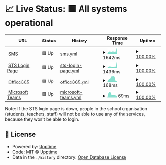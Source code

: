 # 📈 Live Status: <!--live status--> **🟩 All systems operational**

<!--start: status pages-->
<!-- This summary is generated by Upptime (https://github.com/upptime/upptime) -->
<!-- Do not edit this manually, your changes will be overwritten -->
<!-- prettier-ignore -->
| URL | Status | History | Response Time | Uptime |
| --- | ------ | ------- | ------------- | ------ |
| <img alt="" src="https://favicons.githubusercontent.com/sms.eursc.eu" height="13"> [SMS](https://sms.eursc.eu) | 🟩 Up | [sms.yml](https://github.com/kuhnfelix18052005/EE2Uptime/commits/HEAD/history/sms.yml) | <details><summary><img alt="Response time graph" src="./graphs/sms/response-time-week.png" height="20"> 1642ms</summary><br><a href="https://pupilscom-mamer.eu/history/sms"><img alt="Response time 1683" src="https://img.shields.io/endpoint?url=https%3A%2F%2Fraw.githubusercontent.com%2Fkuhnfelix18052005%2FEE2Uptime%2FHEAD%2Fapi%2Fsms%2Fresponse-time.json"></a><br><a href="https://pupilscom-mamer.eu/history/sms"><img alt="24-hour response time 774" src="https://img.shields.io/endpoint?url=https%3A%2F%2Fraw.githubusercontent.com%2Fkuhnfelix18052005%2FEE2Uptime%2FHEAD%2Fapi%2Fsms%2Fresponse-time-day.json"></a><br><a href="https://pupilscom-mamer.eu/history/sms"><img alt="7-day response time 1642" src="https://img.shields.io/endpoint?url=https%3A%2F%2Fraw.githubusercontent.com%2Fkuhnfelix18052005%2FEE2Uptime%2FHEAD%2Fapi%2Fsms%2Fresponse-time-week.json"></a><br><a href="https://pupilscom-mamer.eu/history/sms"><img alt="30-day response time 1683" src="https://img.shields.io/endpoint?url=https%3A%2F%2Fraw.githubusercontent.com%2Fkuhnfelix18052005%2FEE2Uptime%2FHEAD%2Fapi%2Fsms%2Fresponse-time-month.json"></a><br><a href="https://pupilscom-mamer.eu/history/sms"><img alt="1-year response time 1683" src="https://img.shields.io/endpoint?url=https%3A%2F%2Fraw.githubusercontent.com%2Fkuhnfelix18052005%2FEE2Uptime%2FHEAD%2Fapi%2Fsms%2Fresponse-time-year.json"></a></details> | <details><summary><a href="https://pupilscom-mamer.eu/history/sms">100.00%</a></summary><a href="https://pupilscom-mamer.eu/history/sms"><img alt="All-time uptime 100.00%" src="https://img.shields.io/endpoint?url=https%3A%2F%2Fraw.githubusercontent.com%2Fkuhnfelix18052005%2FEE2Uptime%2FHEAD%2Fapi%2Fsms%2Fuptime.json"></a><br><a href="https://pupilscom-mamer.eu/history/sms"><img alt="24-hour uptime 100.00%" src="https://img.shields.io/endpoint?url=https%3A%2F%2Fraw.githubusercontent.com%2Fkuhnfelix18052005%2FEE2Uptime%2FHEAD%2Fapi%2Fsms%2Fuptime-day.json"></a><br><a href="https://pupilscom-mamer.eu/history/sms"><img alt="7-day uptime 100.00%" src="https://img.shields.io/endpoint?url=https%3A%2F%2Fraw.githubusercontent.com%2Fkuhnfelix18052005%2FEE2Uptime%2FHEAD%2Fapi%2Fsms%2Fuptime-week.json"></a><br><a href="https://pupilscom-mamer.eu/history/sms"><img alt="30-day uptime 100.00%" src="https://img.shields.io/endpoint?url=https%3A%2F%2Fraw.githubusercontent.com%2Fkuhnfelix18052005%2FEE2Uptime%2FHEAD%2Fapi%2Fsms%2Fuptime-month.json"></a><br><a href="https://pupilscom-mamer.eu/history/sms"><img alt="1-year uptime 100.00%" src="https://img.shields.io/endpoint?url=https%3A%2F%2Fraw.githubusercontent.com%2Fkuhnfelix18052005%2FEE2Uptime%2FHEAD%2Fapi%2Fsms%2Fuptime-year.json"></a></details>
| <img alt="" src="https://favicons.githubusercontent.com/sts.eursc.eu" height="13"> [STS Login Page](https://sts.eursc.eu/adfs/ls/) | 🟩 Up | [sts-login-page.yml](https://github.com/kuhnfelix18052005/EE2Uptime/commits/HEAD/history/sts-login-page.yml) | <details><summary><img alt="Response time graph" src="./graphs/sts-login-page/response-time-week.png" height="20"> 1436ms</summary><br><a href="https://pupilscom-mamer.eu/history/sts-login-page"><img alt="Response time 884" src="https://img.shields.io/endpoint?url=https%3A%2F%2Fraw.githubusercontent.com%2Fkuhnfelix18052005%2FEE2Uptime%2FHEAD%2Fapi%2Fsts-login-page%2Fresponse-time.json"></a><br><a href="https://pupilscom-mamer.eu/history/sts-login-page"><img alt="24-hour response time 762" src="https://img.shields.io/endpoint?url=https%3A%2F%2Fraw.githubusercontent.com%2Fkuhnfelix18052005%2FEE2Uptime%2FHEAD%2Fapi%2Fsts-login-page%2Fresponse-time-day.json"></a><br><a href="https://pupilscom-mamer.eu/history/sts-login-page"><img alt="7-day response time 1436" src="https://img.shields.io/endpoint?url=https%3A%2F%2Fraw.githubusercontent.com%2Fkuhnfelix18052005%2FEE2Uptime%2FHEAD%2Fapi%2Fsts-login-page%2Fresponse-time-week.json"></a><br><a href="https://pupilscom-mamer.eu/history/sts-login-page"><img alt="30-day response time 884" src="https://img.shields.io/endpoint?url=https%3A%2F%2Fraw.githubusercontent.com%2Fkuhnfelix18052005%2FEE2Uptime%2FHEAD%2Fapi%2Fsts-login-page%2Fresponse-time-month.json"></a><br><a href="https://pupilscom-mamer.eu/history/sts-login-page"><img alt="1-year response time 884" src="https://img.shields.io/endpoint?url=https%3A%2F%2Fraw.githubusercontent.com%2Fkuhnfelix18052005%2FEE2Uptime%2FHEAD%2Fapi%2Fsts-login-page%2Fresponse-time-year.json"></a></details> | <details><summary><a href="https://pupilscom-mamer.eu/history/sts-login-page">100.00%</a></summary><a href="https://pupilscom-mamer.eu/history/sts-login-page"><img alt="All-time uptime 100.00%" src="https://img.shields.io/endpoint?url=https%3A%2F%2Fraw.githubusercontent.com%2Fkuhnfelix18052005%2FEE2Uptime%2FHEAD%2Fapi%2Fsts-login-page%2Fuptime.json"></a><br><a href="https://pupilscom-mamer.eu/history/sts-login-page"><img alt="24-hour uptime 100.00%" src="https://img.shields.io/endpoint?url=https%3A%2F%2Fraw.githubusercontent.com%2Fkuhnfelix18052005%2FEE2Uptime%2FHEAD%2Fapi%2Fsts-login-page%2Fuptime-day.json"></a><br><a href="https://pupilscom-mamer.eu/history/sts-login-page"><img alt="7-day uptime 100.00%" src="https://img.shields.io/endpoint?url=https%3A%2F%2Fraw.githubusercontent.com%2Fkuhnfelix18052005%2FEE2Uptime%2FHEAD%2Fapi%2Fsts-login-page%2Fuptime-week.json"></a><br><a href="https://pupilscom-mamer.eu/history/sts-login-page"><img alt="30-day uptime 100.00%" src="https://img.shields.io/endpoint?url=https%3A%2F%2Fraw.githubusercontent.com%2Fkuhnfelix18052005%2FEE2Uptime%2FHEAD%2Fapi%2Fsts-login-page%2Fuptime-month.json"></a><br><a href="https://pupilscom-mamer.eu/history/sts-login-page"><img alt="1-year uptime 100.00%" src="https://img.shields.io/endpoint?url=https%3A%2F%2Fraw.githubusercontent.com%2Fkuhnfelix18052005%2FEE2Uptime%2FHEAD%2Fapi%2Fsts-login-page%2Fuptime-year.json"></a></details>
| <img alt="" src="https://favicons.githubusercontent.com/www.office.com" height="13"> [Office365](https://www.office.com) | 🟩 Up | [office365.yml](https://github.com/kuhnfelix18052005/EE2Uptime/commits/HEAD/history/office365.yml) | <details><summary><img alt="Response time graph" src="./graphs/office365/response-time-week.png" height="20"> 168ms</summary><br><a href="https://pupilscom-mamer.eu/history/office365"><img alt="Response time 138" src="https://img.shields.io/endpoint?url=https%3A%2F%2Fraw.githubusercontent.com%2Fkuhnfelix18052005%2FEE2Uptime%2FHEAD%2Fapi%2Foffice365%2Fresponse-time.json"></a><br><a href="https://pupilscom-mamer.eu/history/office365"><img alt="24-hour response time 114" src="https://img.shields.io/endpoint?url=https%3A%2F%2Fraw.githubusercontent.com%2Fkuhnfelix18052005%2FEE2Uptime%2FHEAD%2Fapi%2Foffice365%2Fresponse-time-day.json"></a><br><a href="https://pupilscom-mamer.eu/history/office365"><img alt="7-day response time 168" src="https://img.shields.io/endpoint?url=https%3A%2F%2Fraw.githubusercontent.com%2Fkuhnfelix18052005%2FEE2Uptime%2FHEAD%2Fapi%2Foffice365%2Fresponse-time-week.json"></a><br><a href="https://pupilscom-mamer.eu/history/office365"><img alt="30-day response time 138" src="https://img.shields.io/endpoint?url=https%3A%2F%2Fraw.githubusercontent.com%2Fkuhnfelix18052005%2FEE2Uptime%2FHEAD%2Fapi%2Foffice365%2Fresponse-time-month.json"></a><br><a href="https://pupilscom-mamer.eu/history/office365"><img alt="1-year response time 138" src="https://img.shields.io/endpoint?url=https%3A%2F%2Fraw.githubusercontent.com%2Fkuhnfelix18052005%2FEE2Uptime%2FHEAD%2Fapi%2Foffice365%2Fresponse-time-year.json"></a></details> | <details><summary><a href="https://pupilscom-mamer.eu/history/office365">100.00%</a></summary><a href="https://pupilscom-mamer.eu/history/office365"><img alt="All-time uptime 100.00%" src="https://img.shields.io/endpoint?url=https%3A%2F%2Fraw.githubusercontent.com%2Fkuhnfelix18052005%2FEE2Uptime%2FHEAD%2Fapi%2Foffice365%2Fuptime.json"></a><br><a href="https://pupilscom-mamer.eu/history/office365"><img alt="24-hour uptime 100.00%" src="https://img.shields.io/endpoint?url=https%3A%2F%2Fraw.githubusercontent.com%2Fkuhnfelix18052005%2FEE2Uptime%2FHEAD%2Fapi%2Foffice365%2Fuptime-day.json"></a><br><a href="https://pupilscom-mamer.eu/history/office365"><img alt="7-day uptime 100.00%" src="https://img.shields.io/endpoint?url=https%3A%2F%2Fraw.githubusercontent.com%2Fkuhnfelix18052005%2FEE2Uptime%2FHEAD%2Fapi%2Foffice365%2Fuptime-week.json"></a><br><a href="https://pupilscom-mamer.eu/history/office365"><img alt="30-day uptime 100.00%" src="https://img.shields.io/endpoint?url=https%3A%2F%2Fraw.githubusercontent.com%2Fkuhnfelix18052005%2FEE2Uptime%2FHEAD%2Fapi%2Foffice365%2Fuptime-month.json"></a><br><a href="https://pupilscom-mamer.eu/history/office365"><img alt="1-year uptime 100.00%" src="https://img.shields.io/endpoint?url=https%3A%2F%2Fraw.githubusercontent.com%2Fkuhnfelix18052005%2FEE2Uptime%2FHEAD%2Fapi%2Foffice365%2Fuptime-year.json"></a></details>
| <img alt="" src="https://favicons.githubusercontent.com/teams.microsoft.com" height="13"> [Microsoft Teams](https://teams.microsoft.com) | 🟩 Up | [microsoft-teams.yml](https://github.com/kuhnfelix18052005/EE2Uptime/commits/HEAD/history/microsoft-teams.yml) | <details><summary><img alt="Response time graph" src="./graphs/microsoft-teams/response-time-week.png" height="20"> 69ms</summary><br><a href="https://pupilscom-mamer.eu/history/microsoft-teams"><img alt="Response time 82" src="https://img.shields.io/endpoint?url=https%3A%2F%2Fraw.githubusercontent.com%2Fkuhnfelix18052005%2FEE2Uptime%2FHEAD%2Fapi%2Fmicrosoft-teams%2Fresponse-time.json"></a><br><a href="https://pupilscom-mamer.eu/history/microsoft-teams"><img alt="24-hour response time 59" src="https://img.shields.io/endpoint?url=https%3A%2F%2Fraw.githubusercontent.com%2Fkuhnfelix18052005%2FEE2Uptime%2FHEAD%2Fapi%2Fmicrosoft-teams%2Fresponse-time-day.json"></a><br><a href="https://pupilscom-mamer.eu/history/microsoft-teams"><img alt="7-day response time 69" src="https://img.shields.io/endpoint?url=https%3A%2F%2Fraw.githubusercontent.com%2Fkuhnfelix18052005%2FEE2Uptime%2FHEAD%2Fapi%2Fmicrosoft-teams%2Fresponse-time-week.json"></a><br><a href="https://pupilscom-mamer.eu/history/microsoft-teams"><img alt="30-day response time 82" src="https://img.shields.io/endpoint?url=https%3A%2F%2Fraw.githubusercontent.com%2Fkuhnfelix18052005%2FEE2Uptime%2FHEAD%2Fapi%2Fmicrosoft-teams%2Fresponse-time-month.json"></a><br><a href="https://pupilscom-mamer.eu/history/microsoft-teams"><img alt="1-year response time 82" src="https://img.shields.io/endpoint?url=https%3A%2F%2Fraw.githubusercontent.com%2Fkuhnfelix18052005%2FEE2Uptime%2FHEAD%2Fapi%2Fmicrosoft-teams%2Fresponse-time-year.json"></a></details> | <details><summary><a href="https://pupilscom-mamer.eu/history/microsoft-teams">100.00%</a></summary><a href="https://pupilscom-mamer.eu/history/microsoft-teams"><img alt="All-time uptime 100.00%" src="https://img.shields.io/endpoint?url=https%3A%2F%2Fraw.githubusercontent.com%2Fkuhnfelix18052005%2FEE2Uptime%2FHEAD%2Fapi%2Fmicrosoft-teams%2Fuptime.json"></a><br><a href="https://pupilscom-mamer.eu/history/microsoft-teams"><img alt="24-hour uptime 100.00%" src="https://img.shields.io/endpoint?url=https%3A%2F%2Fraw.githubusercontent.com%2Fkuhnfelix18052005%2FEE2Uptime%2FHEAD%2Fapi%2Fmicrosoft-teams%2Fuptime-day.json"></a><br><a href="https://pupilscom-mamer.eu/history/microsoft-teams"><img alt="7-day uptime 100.00%" src="https://img.shields.io/endpoint?url=https%3A%2F%2Fraw.githubusercontent.com%2Fkuhnfelix18052005%2FEE2Uptime%2FHEAD%2Fapi%2Fmicrosoft-teams%2Fuptime-week.json"></a><br><a href="https://pupilscom-mamer.eu/history/microsoft-teams"><img alt="30-day uptime 100.00%" src="https://img.shields.io/endpoint?url=https%3A%2F%2Fraw.githubusercontent.com%2Fkuhnfelix18052005%2FEE2Uptime%2FHEAD%2Fapi%2Fmicrosoft-teams%2Fuptime-month.json"></a><br><a href="https://pupilscom-mamer.eu/history/microsoft-teams"><img alt="1-year uptime 100.00%" src="https://img.shields.io/endpoint?url=https%3A%2F%2Fraw.githubusercontent.com%2Fkuhnfelix18052005%2FEE2Uptime%2FHEAD%2Fapi%2Fmicrosoft-teams%2Fuptime-year.json"></a></details>

<!--end: status pages-->

Note: If the STS login page is down, people in the school organisation (students, teachers, staff) will not be able to use any of the services, because they won't be able to login.

## 📄 License

- Powered by: [Upptime](https://github.com/upptime/upptime)
- Code: [MIT](./LICENSE) © [Upptime](https://upptime.js.org)
- Data in the `./history` directory: [Open Database License](https://opendatacommons.org/licenses/odbl/1-0/)
